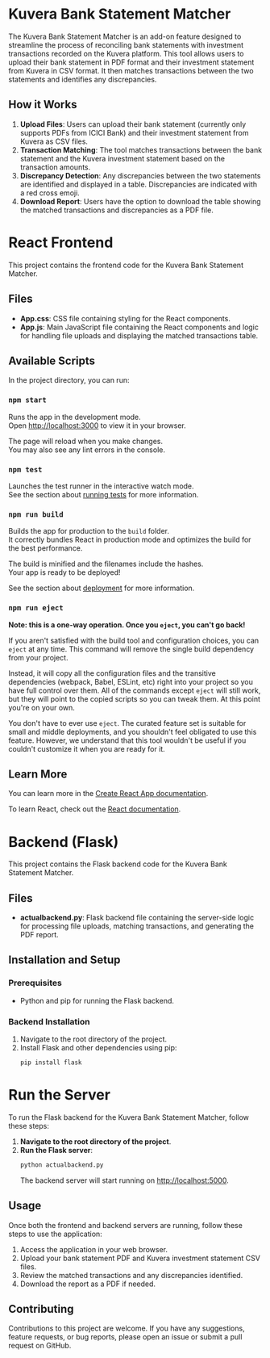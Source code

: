 # Kuvera Bank Statement Matcher

The Kuvera Bank Statement Matcher is an add-on feature designed to streamline the process of reconciling bank statements with investment transactions recorded on the Kuvera platform. This tool allows users to upload their bank statement in PDF format and their investment statement from Kuvera in CSV format. It then matches transactions between the two statements and identifies any discrepancies.

## How it Works
1. **Upload Files**: Users can upload their bank statement (currently only supports PDFs from ICICI Bank) and their investment statement from Kuvera as CSV files.
2. **Transaction Matching**: The tool matches transactions between the bank statement and the Kuvera investment statement based on the transaction amounts.
3. **Discrepancy Detection**: Any discrepancies between the two statements are identified and displayed in a table. Discrepancies are indicated with a red cross emoji.
4. **Download Report**: Users have the option to download the table showing the matched transactions and discrepancies as a PDF file.


# React Frontend

This project contains the frontend code for the Kuvera Bank Statement Matcher.

## Files
- **App.css**: CSS file containing styling for the React components.
- **App.js**: Main JavaScript file containing the React components and logic for handling file uploads and displaying the matched transactions table.

## Available Scripts

In the project directory, you can run:

### `npm start`

Runs the app in the development mode.\
Open [http://localhost:3000](http://localhost:3000) to view it in your browser.

The page will reload when you make changes.\
You may also see any lint errors in the console.

### `npm test`

Launches the test runner in the interactive watch mode.\
See the section about [running tests](https://facebook.github.io/create-react-app/docs/running-tests) for more information.

### `npm run build`

Builds the app for production to the `build` folder.\
It correctly bundles React in production mode and optimizes the build for the best performance.

The build is minified and the filenames include the hashes.\
Your app is ready to be deployed!

See the section about [deployment](https://facebook.github.io/create-react-app/docs/deployment) for more information.

### `npm run eject`

**Note: this is a one-way operation. Once you `eject`, you can't go back!**

If you aren't satisfied with the build tool and configuration choices, you can `eject` at any time. This command will remove the single build dependency from your project.

Instead, it will copy all the configuration files and the transitive dependencies (webpack, Babel, ESLint, etc) right into your project so you have full control over them. All of the commands except `eject` will still work, but they will point to the copied scripts so you can tweak them. At this point you're on your own.

You don't have to ever use `eject`. The curated feature set is suitable for small and middle deployments, and you shouldn't feel obligated to use this feature. However, we understand that this tool wouldn't be useful if you couldn't customize it when you are ready for it.

## Learn More

You can learn more in the [Create React App documentation](https://facebook.github.io/create-react-app/docs/getting-started).

To learn React, check out the [React documentation](https://reactjs.org/).


# Backend (Flask)

This project contains the Flask backend code for the Kuvera Bank Statement Matcher.

## Files
- **actualbackend.py**: Flask backend file containing the server-side logic for processing file uploads, matching transactions, and generating the PDF report.

## Installation and Setup

### Prerequisites
- Python and pip for running the Flask backend.

### Backend Installation
1. Navigate to the root directory of the project.
2. Install Flask and other dependencies using pip:
   ```bash
   pip install flask
   ```
# Run the Server

To run the Flask backend for the Kuvera Bank Statement Matcher, follow these steps:

1. **Navigate to the root directory of the project**.
2. **Run the Flask server**:
    ```bash
    python actualbackend.py
    ```
   The backend server will start running on [http://localhost:5000](http://localhost:5000).

## Usage

Once both the frontend and backend servers are running, follow these steps to use the application:

1. Access the application in your web browser.
2. Upload your bank statement PDF and Kuvera investment statement CSV files.
3. Review the matched transactions and any discrepancies identified.
4. Download the report as a PDF if needed.

## Contributing

Contributions to this project are welcome. If you have any suggestions, feature requests, or bug reports, please open an issue or submit a pull request on GitHub.



